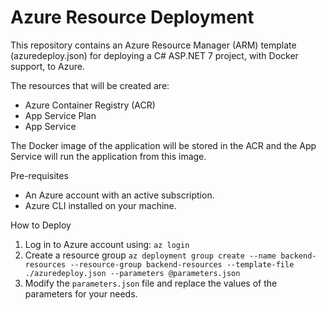 # Azure Resource Deployment

This repository contains an Azure Resource Manager (ARM) template (azuredeploy.json) for deploying a C# ASP.NET 7 project, with Docker support, to Azure.

The resources that will be created are:
- Azure Container Registry (ACR)
- App Service Plan
- App Service

The Docker image of the application will be stored in the ACR and the App Service will run the application from this image.

Pre-requisites
- An Azure account with an active subscription.
- Azure CLI installed on your machine.

How to Deploy
1. Log in to Azure account using: `az login`
2. Create a resource group `az deployment group create --name backend-resources --resource-group backend-resources --template-file ./azuredeploy.json --parameters @parameters.json`
3. Modify the `parameters.json` file and replace the values of the parameters for your needs.